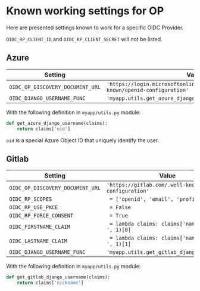 Known working settings for OP
=============================

Here are presented settings known to work for a specific OIDC Provider.

`OIDC_RP_CLIENT_ID` and `OIDC_RP_CLIENT_SECRET` will not be listed.

Azure
-----

| Setting | Value |
| ------- | ----- |
| `OIDC_OP_DISCOVERY_DOCUMENT_URL` | `'https://login.microsoftonline.com/<tenant_id>/v2.0/.well-known/openid-configuration'` |
| `OIDC_DJANGO_USERNAME_FUNC` | `'myapp.utils.get_azure_django_username'` |

With the following definition in `myapp/utils.py` module:

```python
def get_azure_django_username(claims):
    return claims['oid']
```

`oid` is a special Azure Object ID that uniquely identify the user.

Gitlab
------

| Setting | Value |
| ------- | ----- |
| `OIDC_OP_DISCOVERY_DOCUMENT_URL` | `'https://gitlab.com/.well-known/openid-configuration'` |
| `OIDC_RP_SCOPES` | ` = ['openid', 'email', 'profile']` |
| `OIDC_RP_USE_PKCE` | ` = False` |
| `OIDC_RP_FORCE_CONSENT` | ` = True` |
| `OIDC_FIRSTNAME_CLAIM` | ` = lambda claims: claims['name'].split(' ', 1)[0]` |
| `OIDC_LASTNAME_CLAIM` | ` = lambda claims: claims['name'].split(' ', 1)[1]` |
| `OIDC_DJANGO_USERNAME_FUNC` | `'myapp.utils.get_gitlab_django_username'` |

With the following definition in `myapp/utils.py` module:

```python
def get_gitlab_django_username(claims):
    return claims['nickname']
```
